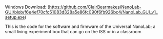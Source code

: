 Windows Download:
(https://github.com/ClairBearmakes/NanoLab-GUI/blob/f6e4ef70cfc51083d328a5e86fc090f6fb926bc4/NanoLab_GUI_v1_setup.exe)

This is the code for the software and firmware of the Universal NanoLab; a small living experiment box that can go on the ISS or in a classroom.
